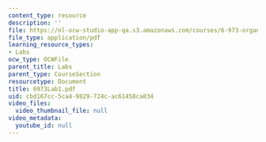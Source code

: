 ```yaml
---
content_type: resource
description: ''
file: https://ol-ocw-studio-app-qa.s3.amazonaws.com/courses/6-973-organic-optoelectronics-spring-2003/cbd167cc5ca49829724cac61458ca834_6973Lab1.pdf
file_type: application/pdf
learning_resource_types:
- Labs
ocw_type: OCWFile
parent_title: Labs
parent_type: CourseSection
resourcetype: Document
title: 6973Lab1.pdf
uid: cbd167cc-5ca4-9829-724c-ac61458ca834
video_files:
  video_thumbnail_file: null
video_metadata:
  youtube_id: null
---
```

